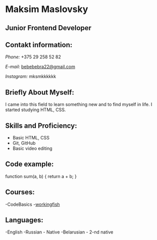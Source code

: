 # Maksim Maslovsky
## Junior Frontend Developer
## Contakt information:
*Phone:* +375 29 258 52 82

*E-mail:* bebebebra22@gmail.com

*Instagram:* mksmkkkkkk

## Briefly About Myself:
I came into this field to learn something new and to find myself in life. I started studying HTML, CSS.

## Skills and Proficiency:
- Basic HTML, CSS
- Git, GitHub
- Basic video editing

## Code example:
function sum(a, b) {
return a + b;
}

## Courses:
-CodeBasics
-[workingfish](https://workingfish.tilda.ws/)

## Languages:
-English
-Russian - Native
-Belarusian - 2-nd native

